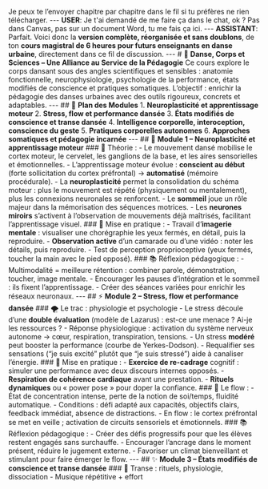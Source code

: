 Je peux te l’envoyer chapitre par chapitre dans le fil si tu préfères ne rien télécharger. --- **USER**: Je t'ai demandé de me faire ça dans le chat, ok ? Pas dans Canvas, pas sur un document Word, tu me fais ça ici. --- **ASSISTANT**: Parfait. Voici donc la **version complète, réorganisée et sans doublons**, de ton **cours magistral de 6 heures pour futurs enseignants en danse urbaine**, directement dans ce fil de discussion. --- # 🧠 **Danse, Corps et Sciences – Une Alliance au Service de la Pédagogie** Ce cours explore le corps dansant sous des angles scientifiques et sensibles : anatomie fonctionnelle, neurophysiologie, psychologie de la performance, états modifiés de conscience et pratiques somatiques. L’objectif : enrichir la pédagogie des danses urbaines avec des outils rigoureux, concrets et adaptables. --- ## 🧩 **Plan des Modules** 1. **Neuroplasticité et apprentissage moteur** 2. **Stress, flow et performance dansée** 3. **États modifiés de conscience et transe dansée** 4. **Intelligence corporelle, interoception, conscience du geste** 5. **Pratiques corporelles autonomes** 6. **Approches somatiques et pédagogie incarnée** --- ## 🧠 **Module 1 – Neuroplasticité et apprentissage moteur** ### 🧬 Théorie : - Le mouvement dansé mobilise le cortex moteur, le cervelet, les ganglions de la base, et les aires sensorielles et émotionnelles. - L’apprentissage moteur évolue : **conscient au début** (forte sollicitation du cortex préfrontal) → **automatisé** (mémoire procédurale). - La **neuroplasticité** permet la consolidation du schéma moteur : plus le mouvement est répété (physiquement ou mentalement), plus les connexions neuronales se renforcent. - Le **sommeil** joue un rôle majeur dans la mémorisation des séquences motrices. - Les **neurones miroirs** s’activent à l’observation de mouvements déjà maîtrisés, facilitant l’apprentissage visuel. ### 🧪 Mise en pratique : - Travail d’**imagerie mentale** : visualiser une chorégraphie les yeux fermés, en détail, puis la reproduire. - **Observation active** d’un camarade ou d’une vidéo : noter les détails, puis reproduire. - Test de perception proprioceptive (yeux fermés, toucher la main avec le pied opposé). ### 📚 Réflexion pédagogique : - Multimodalité = meilleure rétention : combiner parole, démonstration, toucher, image mentale. - Encourager les pauses d’intégration et le sommeil : ils fixent l’apprentissage. - Créer des séances variées pour enrichir les réseaux neuronaux. --- ## ⚡ **Module 2 – Stress, flow et performance dansée** ### 🌪️ Le trac : physiologie et psychologie - Le stress découle d’une **double évaluation** (modèle de Lazarus) : est-ce une menace ? Ai-je les ressources ? - Réponse physiologique : activation du système nerveux autonome → cœur, respiration, transpiration, tensions. - Un stress **modéré** peut booster la performance (courbe de Yerkes-Dodson). - Requalifier ses sensations (“je suis excité” plutôt que “je suis stressé”) aide à canaliser l’énergie. ### 🧪 Mise en pratique : - **Exercice de re-cadrage** cognitif : simuler une performance avec deux discours internes opposés. - **Respiration de cohérence cardiaque** avant une prestation. - **Rituels dynamiques** ou « power pose » pour doper la confiance. ### 🌊 Le flow : - État de concentration intense, perte de la notion de soi/temps, fluidité automatique. - Conditions : défi adapté aux capacités, objectifs clairs, feedback immédiat, absence de distractions. - En flow : le cortex préfrontal se met en veille ; activation de circuits sensoriels et émotionnels. ### 📚 Réflexion pédagogique : - Créer des défis progressifs pour que les élèves restent engagés sans surchauffe. - Encourager l’ancrage dans le moment présent, réduire le jugement externe. - Favoriser un climat bienveillant et stimulant pour faire émerger le flow. --- ## ✨ **Module 3 – États modifiés de conscience et transe dansée** ### 🔄 Transe : rituels, physiologie, dissociation - Musique répétitive + effort